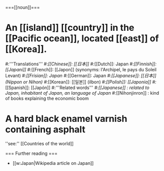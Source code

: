 ===[[noun]]===
# An [[island]] [[country]] in the [[Pacific ocean]], located [[east]] of [[Korea]].
#:'''Translations'''
#:*[[Chinese]]: [[日本]]
#:*[[Dutch]]: Japan
#:*[[Finnish]]: [[Japani]]
#:*[[French]]: [[Japon]] (synonyms:  l'Archipel, le pays du Soleil Levant)
#:*[[Frisian]]: Japan
#:*[[German]]: Japan
#:*[[Japanese]]: [[日本]](Nippon or Nihon)
#:*[[Korean]]: [[일본]] (ilbon)
#:*[[Polish]]: [[Japonia]]
#:*[[Spanish]]: [[Japón]]
#:'''Related words'''
#:*[[Japanese]] : related to Japan, inhabitant of Japan, an language of Japan
#:*[[Nihonjinron]] : kind of books explaining the economic boom
# A hard black enamel varnish containing asphalt

''see:'' [[Countries of the world]]

=== Further reading ===

* [[w:Japan|Wikipedia article on Japan]]